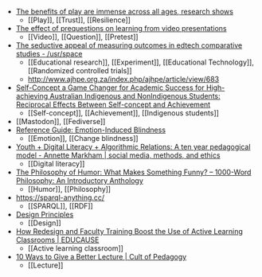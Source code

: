 - [The benefits of play are immense across all ages, research shows](https://hechingerreport.org/want-resilient-and-well-adjusted-kids-let-them-play/)
	- [[Play]], [[Trust]], [[Resilience]]
- [The effect of prequestions on learning from video presentations](https://psycnet.apa.org/doiLanding?doi=10.1016%2Fj.jarmac.2016.07.014)
	- [[Video]], [[Question]], [[Pretest]]
- [The seductive appeal of measuring outcomes in edtech comparative studies - /usr/space](https://www.mrowe.co.za/blog/2022/11/the-seductive-appeal-of-measuring-outcomes-in-edtech-comparative-studies/)
	- [[Educational research]], [[Experiment]], [[Educational Technology]], [[Randomized controlled trials]]
	- http://www.ajhpe.org.za/index.php/ajhpe/article/view/683
- [Self-Concept a Game Changer for Academic Success for High-achieving Australian Indigenous and NonIndigenous Students: Reciprocal Effects Between Self-concept and Achievement](https://www.sciencedirect.com/science/article/abs/pii/S0361476X22000947?dgcid=raven_sd_aip_email)
	- [[Self-concept]], [[Achievement]], [[Indigenous students]]
- [[Mastodon]], [[Fediverse]]
- [Reference Guide: Emotion-Induced Blindness](https://www.mostbecoming.com/post/reference-guide-emotion-induced-blindness)
	- [[Emotion]], [[Change blindness]]
- [Youth + Digital Literacy + Algorithmic Relations: A ten year pedagogical model - Annette Markham | social media, methods, and ethics](https://annettemarkham.com/2022/11/digital-literacy-ten-year-pedagogy/)
	- [[Digital literacy]]
- [The Philosophy of Humor: What Makes Something Funny? – 1000-Word Philosophy: An Introductory Anthology](https://1000wordphilosophy.com/2022/11/20/the-philosophy-of-humor/)
	- [[Humor]], [[Philosophy]]
- https://sparql-anything.cc/
	- [[SPARQL]], [[RDF]]
- [Design Principles](https://principles.design/)
	- [[Design]]
- [How Redesign and Faculty Training Boost the Use of Active Learning Classrooms | EDUCAUSE](https://er.educause.edu/articles/2022/11/how-redesign-and-faculty-training-boost-the-use-of-active-learning-classrooms)
	- [[Active learning classroom]]
- [10 Ways to Give a Better Lecture | Cult of Pedagogy](https://www.cultofpedagogy.com/better-lecture/)
	- [[Lecture]]